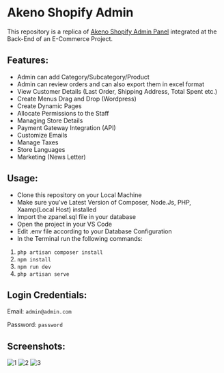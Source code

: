 # Akeno Shopify Admin 
This repository is a replica of [Akeno Shopify Admin Panel](https://akeneo-shop.myshopify.com/admin) integrated at the Back-End of an E-Commerce Project.

## Features:
- Admin can add Category/Subcategory/Product
- Admin can review orders and can also export them in excel format
- View Customer Details (Last Order, Shipping Address, Total Spent etc.)
- Create Menus Drag and Drop (Wordpress)
- Create Dynamic Pages
- Allocate Permissions to the Staff
- Managing Store Details
- Payment Gateway Integration (API)
- Customize Emails
- Manage Taxes
- Store Languages
- Marketing (News Letter)

## Usage:
- Clone this repository on your Local Machine
- Make sure you've Latest Version of Composer, Node.Js, PHP, Xaamp(Local Host) installed
- Import the zpanel.sql file in your database
- Open the project in your VS Code
- Edit .env file according to your Database Configuration
- In the Terminal run the following commands:
1. `php artisan composer install`
2. `npm install`
3. `npm run dev`
4. `php artisan serve`

## Login Credentials:
Email: `admin@admin.com`

Password: `password`

## Screenshots:
![1](https://user-images.githubusercontent.com/58470182/111870785-8a231c80-89a8-11eb-8886-86aa78544672.PNG)
![2](https://user-images.githubusercontent.com/58470182/111870713-1aad2d00-89a8-11eb-82b6-0f88e6829af9.PNG)
![3](https://user-images.githubusercontent.com/58470182/111870722-2698ef00-89a8-11eb-9234-b46dd487c78b.PNG)
